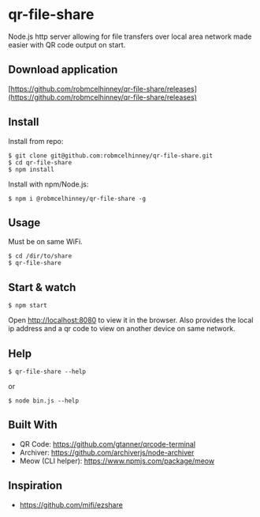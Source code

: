 # qr-file-share
Node.js http server allowing for file transfers over local area network made easier with QR code output on start.

## Download application
[https://github.com/robmcelhinney/qr-file-share/releases](https://github.com/robmcelhinney/qr-file-share/releases)

## Install

Install from repo:

    $ git clone git@github.com:robmcelhinney/qr-file-share.git
    $ cd qr-file-share
    $ npm install

Install with npm/Node.js:

    $ npm i @robmcelhinney/qr-file-share -g

## Usage
Must be on same WiFi.

    $ cd /dir/to/share
    $ qr-file-share

## Start & watch

    $ npm start
Open [http://localhost:8080](http://localhost:8080) to view it in the browser.
Also provides the local ip address and a qr code to view on another device on same network.

## Help
    $ qr-file-share --help
or

    $ node bin.js --help


## Built With
* QR Code: https://github.com/gtanner/qrcode-terminal
* Archiver: https://github.com/archiverjs/node-archiver
* Meow (CLI helper): https://www.npmjs.com/package/meow

## Inspiration
* https://github.com/mifi/ezshare
